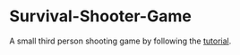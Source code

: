 # Survival-Shooter-Game

A small third person shooting game by following the [tutorial](https://learn.unity.com/project/survival-shooter-tutorial?uv=4.x).


